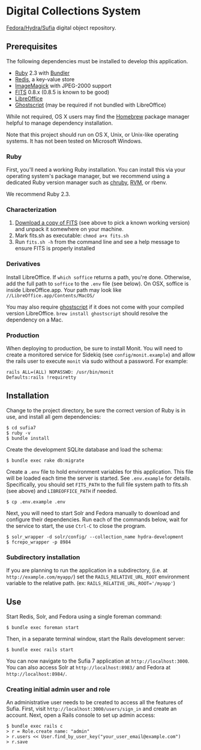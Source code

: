 Digital Collections System
==========================

[Fedora/Hydra/Sufia](1) digital object repository.

Prerequisites
-------------

The following dependencies must be installed to develop this application.
  
  * [Ruby](2) 2.3 with [Bundler](3)
  * [Redis](4), a key-value store
  * [ImageMagick](5) with JPEG-2000 support
  * [FITS](6) 0.8.x (0.8.5 is known to be good)
  * [LibreOffice](7)
  * [Ghostscript](8) (may be required if not bundled with LibreOffice)

While not required, OS X users may find the [Homebrew](9) package manager
helpful to manage dependency installation.

Note that this project should run on OS X, Unix, or Unix-like operating systems.
It has not been tested on Microsoft Windows.

### Ruby

First, you'll need a working Ruby installation. You can install this via your
operating system's package manager, but we recommend using a dedicated Ruby
version manager such as [chruby](10), [RVM](11), or rbenv.

We recommend Ruby 2.3.

### Characterization

  1. [Download a copy of FITS](http://projects.iq.harvard.edu/fits/downloads)
     (see above to pick a known working version) and unpack it somewhere on your
     machine.
  2. Mark fits.sh as executable: `chmod a+x fits.sh`
  3. Run `fits.sh -h` from the command line and see a help message to ensure
     FITS is properly installed

### Derivatives

Install LibreOffice. If `which soffice` returns a path, you're done. Otherwise,
add the full path to `soffice` to the `.env` file (see below). On OSX, soffice
is inside LibreOffice.app. Your path may look like
`//LibreOffice.app/Contents/MacOS/`

You may also require [ghostscript](8) if it does not come with your compiled
version LibreOffice. `brew install ghostscript` should resolve the dependency on
a Mac.

### Production

When deploying to production, be sure to install Monit. You will need to create
a monitored service for Sidekiq (see `config/monit.example`) and allow the rails
user to execute `monit` via sudo without a password. For example:

    rails ALL=(ALL) NOPASSWD: /usr/bin/monit
    Defaults:rails !requiretty

Installation
------------

Change to the project directory, be sure the correct version of Ruby is in use,
and install all gem dependencies:

    $ cd sufia7
    $ ruby -v
    $ bundle install

Create the development SQLite database and load the schema:

    $ bundle exec rake db:migrate

Create a `.env` file to hold environment variables for this application. This
file will be loaded each time the server is started. See `.env.example` for
details. Specifically, you should set `FITS_PATH` to the full file system path
to fits.sh (see above) and `LIBREOFFICE_PATH` if needed.

    $ cp .env.example .env

Next, you will need to start Solr and Fedora manually to download and configure
their dependencies. Run each of the commands below, wait for the service to
start, the use `Ctrl-C` to close the program.

    $ solr_wrapper -d solr/config/ --collection_name hydra-development
    $ fcrepo_wrapper -p 8984

### Subdirectory installation

If you are planning to run the application in a subdirectory, (i.e. at
`http://example.com/myapp/`) set the `RAILS_RELATIVE_URL_ROOT` environment
variable to the relative path. (ex: `RAILS_RELATIVE_URL_ROOT='/myapp'`)

Use
---

Start Redis, Solr, and Fedora using a single foreman command:

    $ bundle exec foreman start

Then, in a separate terminal window, start the Rails development server:

    $ bundle exec rails start

You can now navigate to the Sufia 7 application at `http://localhost:3000`. You
can also access Solr at `http://localhost:8983/` and Fedora at
`http://localhost:8984/`.

### Creating initial admin user and role

An administrative user needs to be created to access all the features of Sufia.
First, visit `http://localhost:3000/users/sign_in` and create an account. Next,
open a Rails console to set up admin access:

    $ bundle exec rails c
    > r = Role.create name: "admin"
    > r.users << User.find_by_user_key("your_user_email@example.com")
    > r.save


[1]: https://github.com/projecthydra/sufia
[2]: https://www.ruby-lang.org/en/
[3]: http://bundler.io
[4]: http://redis.io
[5]: http://www.imagemagick.org/script/index.php
[6]: http://projects.iq.harvard.edu/fits/
[7]: https://www.libreoffice.org
[8]: http://www.ghostscript.com/
[9]: http://brew.sh
[10]: https://github.com/postmodern/chruby
[11]: https://rvm.io
